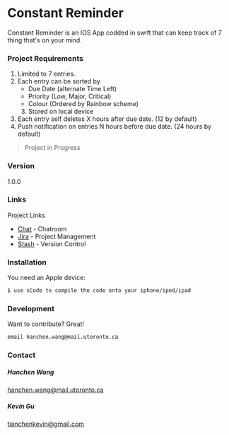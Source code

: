 # Constant Reminder

Constant Reminder is an IOS App codded in swift that can keep track of 7 thing that's on your mind.

### Project Requirements

1. Limited to 7 entries. 
2. Each entry can be sorted by 
    * Due Date (alternate Time Left)
    * Priority (Low, Major, Critical)
    * Colour (Ordered by Rainbow scheme) 
    3. Stored on local device
4. Each entry self deletes X hours after due date. (12 by default)
5. Push notification on entries N hours before due date. (24 hours by default)

> Project in Progress

### Version
1.0.0

### Links

Project Links

* [Chat] - Chatroom
* [Jira] - Project Management
* [Stash] - Version Control

### Installation

You need an Apple device:

```sh
$ use xCode to compile the code onto your iphone/ipod/ipad
```

### Development

Want to contribute? Great!

```sh
email hanchen.wang@mail.utoronto.ca 
```

### Contact

##### Hanchen Wang 
hanchen.wang@mail.utoronto.ca

##### Kevin Gu
tianchenkevin@gmail.com

   [jira]: <https://jira.hanchendev.me>
   [stash]: <https://stash.hanchendev.me>
   [chat]: <https://hanchen.slack.com>
